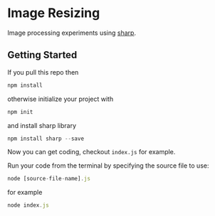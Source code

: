 # Image Resizing

Image processing experiments using [sharp](https://sharp.pixelplumbing.com/).

## Getting Started

If you pull this repo then

```js
npm install
```

otherwise initialize your project with

```js
npm init
```
and install sharp library

```js
npm install sharp --save
```

Now you can get coding, checkout `index.js` for example.

Run your code from the terminal by specifying the source file to use:

```js
node [source-file-name].js
```
for example

```js
node index.js
```
